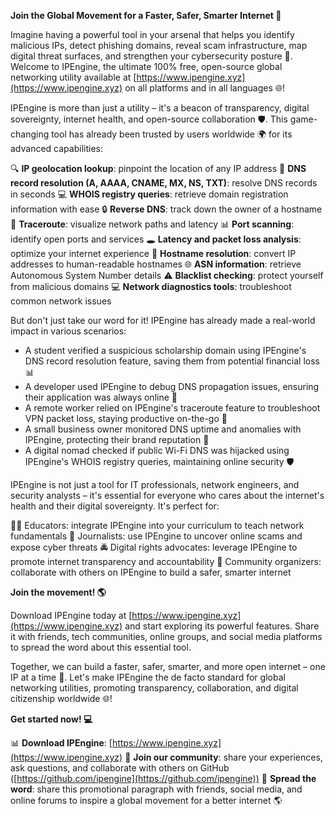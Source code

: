 **Join the Global Movement for a Faster, Safer, Smarter Internet 🚀**

Imagine having a powerful tool in your arsenal that helps you identify malicious IPs, detect phishing domains, reveal scam infrastructure, map digital threat surfaces, and strengthen your cybersecurity posture 🔐. Welcome to IPEngine, the ultimate 100% free, open-source global networking utility available at [https://www.ipengine.xyz](https://www.ipengine.xyz) on all platforms and in all languages 🌐!

IPEngine is more than just a utility – it's a beacon of transparency, digital sovereignty, internet health, and open-source collaboration 🛡️. This game-changing tool has already been trusted by users worldwide 🌍 for its advanced capabilities:

🔍 **IP geolocation lookup**: pinpoint the location of any IP address
📡 **DNS record resolution (A, AAAA, CNAME, MX, NS, TXT)**: resolve DNS records in seconds
💻 **WHOIS registry queries**: retrieve domain registration information with ease
🔒 **Reverse DNS**: track down the owner of a hostname
🚀 **Traceroute**: visualize network paths and latency
📊 **Port scanning**: identify open ports and services
🕳️ **Latency and packet loss analysis**: optimize your internet experience
👥 **Hostname resolution**: convert IP addresses to human-readable hostnames
🌐 **ASN information**: retrieve Autonomous System Number details
⚠️ **Blacklist checking**: protect yourself from malicious domains
💻 **Network diagnostics tools**: troubleshoot common network issues

But don't just take our word for it! IPEngine has already made a real-world impact in various scenarios:

* A student verified a suspicious scholarship domain using IPEngine's DNS record resolution feature, saving them from potential financial loss 📊
* A developer used IPEngine to debug DNS propagation issues, ensuring their application was always online 🚀
* A remote worker relied on IPEngine's traceroute feature to troubleshoot VPN packet loss, staying productive on-the-go 🔌
* A small business owner monitored DNS uptime and anomalies with IPEngine, protecting their brand reputation 💼
* A digital nomad checked if public Wi-Fi DNS was hijacked using IPEngine's WHOIS registry queries, maintaining online security 🛡️

IPEngine is not just a tool for IT professionals, network engineers, and security analysts – it's essential for everyone who cares about the internet's health and their digital sovereignty. It's perfect for:

👩‍🏫 Educators: integrate IPEngine into your curriculum to teach network fundamentals
📰 Journalists: use IPEngine to uncover online scams and expose cyber threats
🚔 Digital rights advocates: leverage IPEngine to promote internet transparency and accountability
🤝 Community organizers: collaborate with others on IPEngine to build a safer, smarter internet

**Join the movement! 🌎**

Download IPEngine today at [https://www.ipengine.xyz](https://www.ipengine.xyz) and start exploring its powerful features. Share it with friends, tech communities, online groups, and social media platforms to spread the word about this essential tool.

Together, we can build a faster, safer, smarter, and more open internet – one IP at a time 🔗. Let's make IPEngine the de facto standard for global networking utilities, promoting transparency, collaboration, and digital citizenship worldwide 🌐!

**Get started now! 💻**

📊 **Download IPEngine**: [https://www.ipengine.xyz](https://www.ipengine.xyz)
👥 **Join our community**: share your experiences, ask questions, and collaborate with others on GitHub ([https://github.com/ipengine](https://github.com/ipengine))
💬 **Spread the word**: share this promotional paragraph with friends, social media, and online forums to inspire a global movement for a better internet 🌎